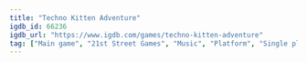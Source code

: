 ```yaml
---
title: "Techno Kitten Adventure"
igdb_id: 66236
igdb_url: "https://www.igdb.com/games/techno-kitten-adventure"
tag: ["Main game", "21st Street Games", "Music", "Platform", "Single player", "Side view", "Science fiction"]
---
```


